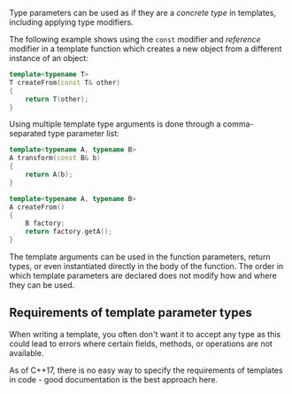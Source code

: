 Type parameters can be used as if they are a *concrete type* in templates, including applying type modifiers.

The following example shows using the `const` modifier and *reference* modifier in a template function which creates a new object from a different instance of an object:

```cpp
template<typename T>
T createFrom(const T& other)
{
	return T(other);
}
```

Using multiple template type arguments is done through a comma-separated type parameter list:

```cpp
template<typename A, typename B>
A transform(const B& b)
{
	return A(b);
}

template<typename A, typename B>
A createFrom()
{
	B factory;
	return factory.getA();
}
```

The template arguments can be used in the function parameters, return types, or even instantiated directly in the body of the function. The order in which template parameters are declared does not modify how and where they can be used.

## Requirements of template parameter types
When writing a template, you often don't want it to accept any type as this could lead to errors where certain fields, methods, or operations are not available.

As of C++17, there is no easy way to specify the requirements of templates in code - good documentation is the best approach here.


